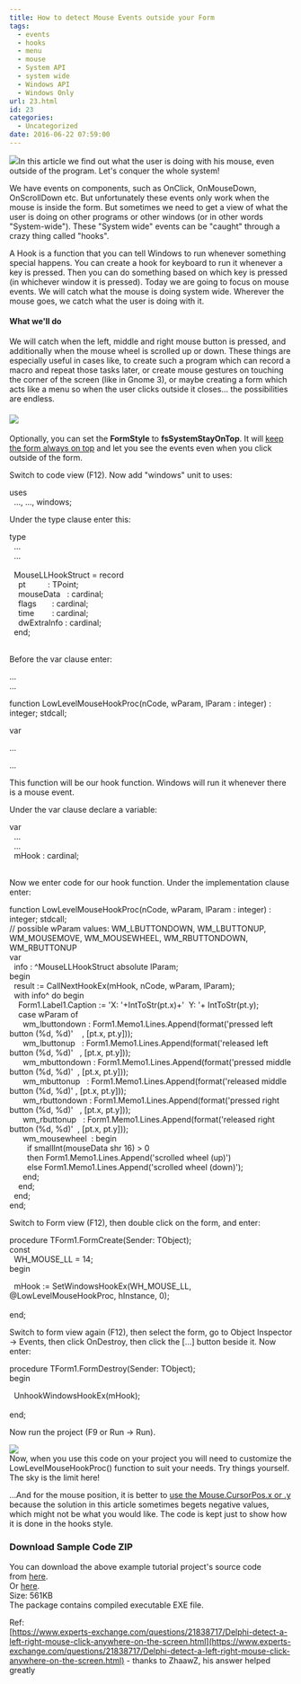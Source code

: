 ```yaml
---
title: How to detect Mouse Events outside your Form
tags:
  - events
  - hooks
  - menu
  - mouse
  - System API
  - system wide
  - Windows API
  - Windows Only
url: 23.html
id: 23
categories:
  - Uncategorized
date: 2016-06-22 07:59:00
---
```


![](https://3.bp.blogspot.com/-gsJz7ZAOnvw/V2pCz2rsY-I/AAAAAAAACL0/sXoX5Es1f3owyOrS9Q32OF4dJzcFg7OgACLcB/s1600/Systemwide-Mouse-events-thumb.gif)In this article we find out what the user is doing with his mouse, even outside of the program. Let's conquer the whole system!  
  
  
We have events on components, such as OnClick, OnMouseDown, OnScrollDown etc. But unfortunately these events only work when the mouse is inside the form. But sometimes we need to get a view of what the user is doing on other programs or other windows (or in other words "System-wide"). These "System wide" events can be "caught" through a crazy thing called "hooks".  
  
A Hook is a function that you can tell Windows to run whenever something special happens. You can create a hook for keyboard to run it whenever a key is pressed. Then you can do something based on which key is pressed (in whichever window it is pressed). Today we are going to focus on mouse events. We will catch what the mouse is doing system wide. Wherever the mouse goes, we catch what the user is doing with it.  
  

#### What we'll do

We will catch when the left, middle and right mouse button is pressed, and additionally when the mouse wheel is scrolled up or down. These things are especially useful in cases like, to create such a program which can record a macro and repeat those tasks later, or create mouse gestures on touching the corner of the screen (like in Gnome 3), or maybe creating a form which acts like a menu so when the user clicks outside it closes... the possibilities are endless.  
  
  

#### ![](https://4.bp.blogspot.com/-AuWtyHrmwpQ/V2o-euc_RcI/AAAAAAAACLc/ThleEkOcQTU-PAuraT8RteSUuLr3p32aQCLcB/s1600/Systemwide-Mouse-events-1.gif)  
  
Optionally, you can set the **FormStyle** to **fsSystemStayOnTop**. It will [keep the form always on top](http://localhost/wp-lazplanet/2014/01/12/how-to-make-your-form-always-on-top/) and let you see the events even when you click outside of the form.  
  
Switch to code view (F12). Now add "windows" unit to uses:  
  

uses  
  ..., ..., windows;

  
Under the type clause enter this:  
  

type  
  ...  
  ...  
    
  MouseLLHookStruct = record  
    pt          : TPoint;  
    mouseData   : cardinal;  
    flags       : cardinal;  
    time        : cardinal;  
    dwExtraInfo : cardinal;  
  end;

   
Before the var clause enter:  
  

...  
...  
  
function LowLevelMouseHookProc(nCode, wParam, lParam : integer) : integer; stdcall;  
  
var

...

... 

  
This function will be our hook function. Windows will run it whenever there is a mouse event.  
  
Under the var clause declare a variable:  
  

var  
  ...  
  ...  
  mHook : cardinal;

   
Now we enter code for our hook function. Under the implementation clause enter:  
  

function LowLevelMouseHookProc(nCode, wParam, lParam : integer) : integer; stdcall;  
// possible wParam values: WM\_LBUTTONDOWN, WM\_LBUTTONUP, WM\_MOUSEMOVE, WM\_MOUSEWHEEL, WM\_RBUTTONDOWN, WM\_RBUTTONUP  
var  
  info : ^MouseLLHookStruct absolute lParam;  
begin  
  result := CallNextHookEx(mHook, nCode, wParam, lParam);  
  with info^ do begin  
    Form1.Label1.Caption := 'X: '+IntToStr(pt.x)+'  Y: '+ IntToStr(pt.y);  
    case wParam of  
      wm\_lbuttondown : Form1.Memo1.Lines.Append(format('pressed left button (%d, %d)'    , \[pt.x, pt.y\]));  
      wm\_lbuttonup   : Form1.Memo1.Lines.Append(format('released left button (%d, %d)'   , \[pt.x, pt.y\]));  
      wm\_mbuttondown : Form1.Memo1.Lines.Append(format('pressed middle button (%d, %d)'  , \[pt.x, pt.y\]));  
      wm\_mbuttonup   : Form1.Memo1.Lines.Append(format('released middle button (%d, %d)' , \[pt.x, pt.y\]));  
      wm\_rbuttondown : Form1.Memo1.Lines.Append(format('pressed right button (%d, %d)'   , \[pt.x, pt.y\]));  
      wm\_rbuttonup   : Form1.Memo1.Lines.Append(format('released right button (%d, %d)'  , \[pt.x, pt.y\]));  
      wm\_mousewheel  : begin  
        if smallInt(mouseData shr 16) > 0  
        then Form1.Memo1.Lines.Append('scrolled wheel (up)')  
        else Form1.Memo1.Lines.Append('scrolled wheel (down)');  
      end;  
    end;  
  end;  
end;

  
Switch to Form view (F12), then double click on the form, and enter:  
  

procedure TForm1.FormCreate(Sender: TObject);  
const  
  WH\_MOUSE\_LL = 14;  
begin  
  
  mHook := SetWindowsHookEx(WH\_MOUSE\_LL, @LowLevelMouseHookProc, hInstance, 0);  
    
end;

  
Switch to form view again (F12), then select the form, go to Object Inspector -> Events, then click OnDestroy, then click the \[...\] button beside it. Now enter:  
  

procedure TForm1.FormDestroy(Sender: TObject);  
begin  
  
  UnhookWindowsHookEx(mHook);  
    
end;

  
Now run the project (F9 or Run -> Run).  
  
![](https://2.bp.blogspot.com/-Asvs1QZJznc/V2o-oITMsiI/AAAAAAAACLk/Vj9hJd3Q85At4KTW1-1gzPw9TS3C4NEwgCLcB/s1600/Systemwide-Mouse-events-2.gif)  
Now, when you use this code on your project you will need to customize the LowLevelMouseHookProc() function to suit your needs. Try things yourself. The sky is the limit here!  
  
...And for the mouse position, it is better to [use the Mouse.CursorPos.x or .y](http://localhost/wp-lazplanet/2013/04/06/how-to-get-your-mouse-cursor-position-bonus-set-position-also/) because the solution in this article sometimes begets negative values, which might not be what you would like. The code is kept just to show how it is done in the hooks style.  
  

### Download Sample Code ZIP

You can download the above example tutorial project's source code from [here](https://db.tt/VSs3JIJ9).  
Or [here](https://drive.google.com/uc?export=download&id=0B9WrDtlrEzlSYlgtWGRIQmdrcjQ).  
Size: 561KB  
The package contains compiled executable EXE file.  
  
Ref:  
[https://www.experts-exchange.com/questions/21838717/Delphi-detect-a-left-right-mouse-click-anywhere-on-the-screen.html](https://www.experts-exchange.com/questions/21838717/Delphi-detect-a-left-right-mouse-click-anywhere-on-the-screen.html) - thanks to ZhaawZ, his answer helped greatly